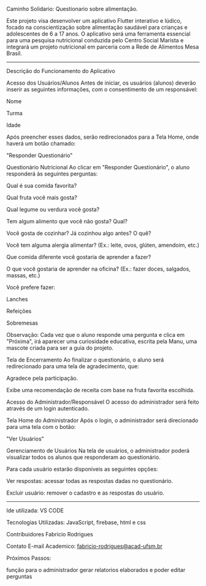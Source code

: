 Caminho Solidario: Questionario sobre alimentação.

Este projeto visa desenvolver um aplicativo Flutter interativo e lúdico, focado na conscientização sobre alimentação saudável para crianças e adolescentes de 6 a 17 anos. O aplicativo será uma ferramenta essencial para uma pesquisa nutricional conduzida pelo Centro Social Marista e integrará um projeto nutricional em parceria com a Rede de Alimentos Mesa Brasil.

----------------------------------------------------------

Descrição do Funcionamento do Aplicativo

Acesso dos Usuários/Alunos
Antes de iniciar, os usuários (alunos) deverão inserir as seguintes informações, com o consentimento de um responsável:

Nome

Turma

Idade

Após preencher esses dados, serão redirecionados para a Tela Home, onde haverá um botão chamado:

"Responder Questionário"

Questionário Nutricional
Ao clicar em "Responder Questionário", o aluno responderá às seguintes perguntas:

Qual é sua comida favorita?

Qual fruta você mais gosta?

Qual legume ou verdura você gosta?

Tem algum alimento que você não gosta? Qual?

Você gosta de cozinhar? Já cozinhou algo antes? O quê?

Você tem alguma alergia alimentar? (Ex.: leite, ovos, glúten, amendoim, etc.)

Que comida diferente você gostaria de aprender a fazer?

O que você gostaria de aprender na oficina? (Ex.: fazer doces, salgados, massas, etc.)

Você prefere fazer:

Lanches

Refeições

Sobremesas

Observação:
Cada vez que o aluno responde uma pergunta e clica em "Próxima", irá aparecer uma curiosidade educativa, escrita pela Manu, uma mascote criada para ser a guia do projeto.

Tela de Encerramento
Ao finalizar o questionário, o aluno será redirecionado para uma tela de agradecimento, que:

Agradece pela participação.

Exibe uma recomendação de receita com base na fruta favorita escolhida.

Acesso do Administrador/Responsável
O acesso do administrador será feito através de um login autenticado.

Tela Home do Administrador
Após o login, o administrador será direcionado para uma tela com o botão:

"Ver Usuários"

Gerenciamento de Usuários
Na tela de usuários, o administrador poderá visualizar todos os alunos que responderam ao questionário.

Para cada usuário estarão disponíveis as seguintes opções:

Ver respostas: acessar todas as respostas dadas no questionário.

Excluir usuário: remover o cadastro e as respostas do usuário.

--------------------------------------------------------------------------------------------
Ide utilizada: VS CODE

Tecnologias Utilizadas: JavaScript, firebase, html e css


Contribuidores Fabricio Rodrigues

Contato E-mail Academico: fabricio-rodrigues@acad-ufsm.br

Próximos Passos:

função para o administrador gerar relatorios elaborados e poder editar perguntas
